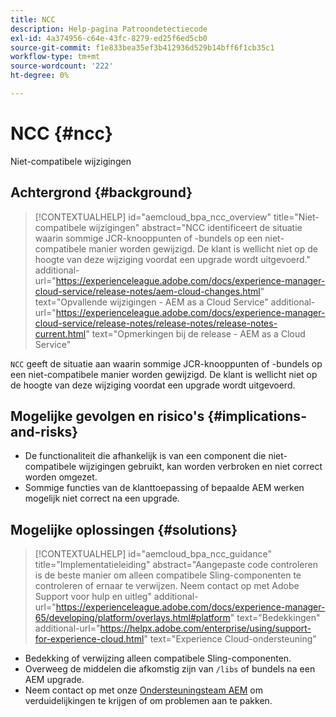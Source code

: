 ```yaml
---
title: NCC
description: Help-pagina Patroondetectiecode
exl-id: 4a374956-c64e-43fc-8279-ed25f6ed5cb0
source-git-commit: f1e833bea35ef3b412936d529b14bff6f1cb35c1
workflow-type: tm+mt
source-wordcount: '222'
ht-degree: 0%

---
```


# NCC {#ncc}

Niet-compatibele wijzigingen

## Achtergrond {#background}

>[!CONTEXTUALHELP]
>id="aemcloud_bpa_ncc_overview"
>title="Niet-compatibele wijzigingen"
>abstract="NCC identificeert de situatie waarin sommige JCR-knooppunten of -bundels op een niet-compatibele manier worden gewijzigd. De klant is wellicht niet op de hoogte van deze wijziging voordat een upgrade wordt uitgevoerd."
>additional-url="https://experienceleague.adobe.com/docs/experience-manager-cloud-service/release-notes/aem-cloud-changes.html" text="Opvallende wijzigingen - AEM as a Cloud Service"
>additional-url="https://experienceleague.adobe.com/docs/experience-manager-cloud-service/release-notes/release-notes/release-notes-current.html" text="Opmerkingen bij de release - AEM as a Cloud Service"

`NCC` geeft de situatie aan waarin sommige JCR-knooppunten of -bundels op een niet-compatibele manier worden gewijzigd. De klant is wellicht niet op de hoogte van deze wijziging voordat een upgrade wordt uitgevoerd.

## Mogelijke gevolgen en risico&#39;s {#implications-and-risks}

* De functionaliteit die afhankelijk is van een component die niet-compatibele wijzigingen gebruikt, kan worden verbroken en niet correct worden omgezet.
* Sommige functies van de klanttoepassing of bepaalde AEM werken mogelijk niet correct na een upgrade.

## Mogelijke oplossingen {#solutions}

>[!CONTEXTUALHELP]
>id="aemcloud_bpa_ncc_guidance"
>title="Implementatieleiding"
>abstract="Aangepaste code controleren is de beste manier om alleen compatibele Sling-componenten te controleren of ernaar te verwijzen. Neem contact op met Adobe Support voor hulp en uitleg"
>additional-url="https://experienceleague.adobe.com/docs/experience-manager-65/developing/platform/overlays.html#platform" text="Bedekkingen"
>additional-url="https://helpx.adobe.com/enterprise/using/support-for-experience-cloud.html" text="Experience Cloud-ondersteuning"

* Bedekking of verwijzing alleen compatibele Sling-componenten.
* Overweeg de middelen die afkomstig zijn van `/libs` of bundels na een AEM upgrade.
* Neem contact op met onze [Ondersteuningsteam AEM](https://helpx.adobe.com/enterprise/using/support-for-experience-cloud.html) om verduidelijkingen te krijgen of om problemen aan te pakken.
